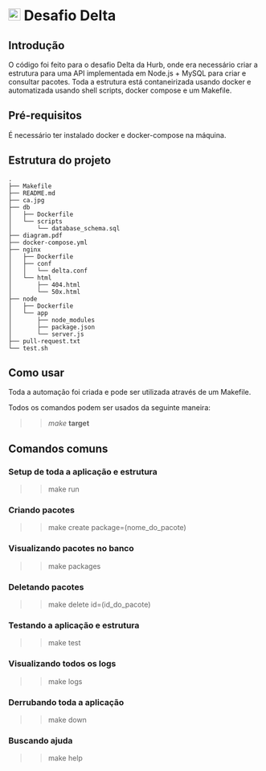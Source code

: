 # <img src="https://avatars1.githubusercontent.com/u/7063040?v=4&s=200.jpg" alt="HU" width="24" /> Desafio Delta

## Introdução

O código foi feito para o desafio Delta da Hurb, onde era necessário criar a estrutura para uma API implementada em Node.js + MySQL para criar e consultar pacotes. Toda a estrutura está contaneirizada usando docker e automatizada usando shell scripts, docker compose e um Makefile.

## Pré-requisitos

É necessário ter instalado docker e docker-compose na máquina.

## Estrutura do projeto

```
.
├── Makefile
├── README.md
├── ca.jpg
├── db
│   ├── Dockerfile
│   └── scripts
│       └── database_schema.sql
├── diagram.pdf
├── docker-compose.yml
├── nginx
│   ├── Dockerfile
│   ├── conf
│   │   └── delta.conf
│   └── html
│       ├── 404.html
│       └── 50x.html
├── node
│   ├── Dockerfile
│   └── app
│       ├── node_modules
│       ├── package.json
│       └── server.js
├── pull-request.txt
└── test.sh
```

## Como usar

Toda a automação foi criada e pode ser utilizada através de um Makefile. 

Todos os comandos podem ser usados da seguinte maneira:

>> _make_ **target**

## Comandos comuns

### Setup de toda a aplicação e estrutura

>> make run

### Criando pacotes

>> make create package=(nome_do_pacote)

### Visualizando pacotes no banco

>> make packages

### Deletando pacotes

>> make delete id=(id_do_pacote)

### Testando a aplicação e estrutura

>> make test

### Visualizando todos os logs

>> make logs

### Derrubando toda a aplicação

>> make down

### Buscando ajuda

>> make help
